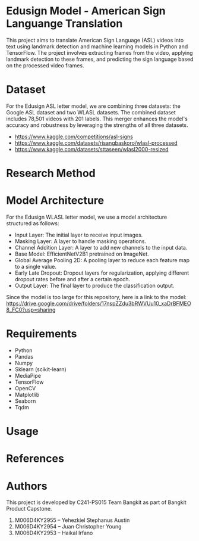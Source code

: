 # Edusign Model - American Sign Languange Translation

This project aims to translate American Sign Language (ASL) videos into text using landmark detection and machine learning models in Python and TensorFlow. The project involves extracting frames from the video, applying landmark detection to these frames, and predicting the sign language based on the processed video frames.

# Dataset
For the Edusign ASL letter model, we are combining three datasets: the Google ASL dataset and two WLASL datasets. The combined dataset includes 78,501 videos with 201 labels. This merger enhances the model's accuracy and robustness by leveraging the strengths of all three datasets.

- https://www.kaggle.com/competitions/asl-signs
- https://www.kaggle.com/datasets/risangbaskoro/wlasl-processed
- https://www.kaggle.com/datasets/sttaseen/wlasl2000-resized

# Research Method

# Model Architecture
For the Edusign WLASL letter model, we use a model architecture structured as follows:

- Input Layer: The initial layer to receive input images.
- Masking Layer: A layer to handle masking operations.
- Channel Addition Layer: A layer to add new channels to the input data.
- Base Model: EfficientNetV2B1 pretrained on ImageNet.
- Global Average Pooling 2D: A pooling layer to reduce each feature map to a single value.
- Early Late Dropout: Dropout layers for regularization, applying different dropout rates before and after a certain epoch.
- Output Layer: The final layer to produce the classification output.

Since the model is too large for this repository, here is a link to the model: https://drive.google.com/drive/folders/17nspZZdu3bRWVUu10_xaDrBFMEO8_FC0?usp=sharing

# Requirements
- Python
- Pandas
- Numpy
- Sklearn (scikit-learn)
- MediaPipe
- TensorFlow
- OpenCV
- Matplotlib
- Seaborn
- Tqdm

# Usage

# References

# Authors

This project is developed by C241-PS015 Team Bangkit as part of Bangkit Product Capstone.
1. M006D4KY2955 – Yehezkiel Stephanus Austin
2. M006D4KY2954 – Juan Christopher Young
3. M006D4KY2953 – Haikal Irfano
